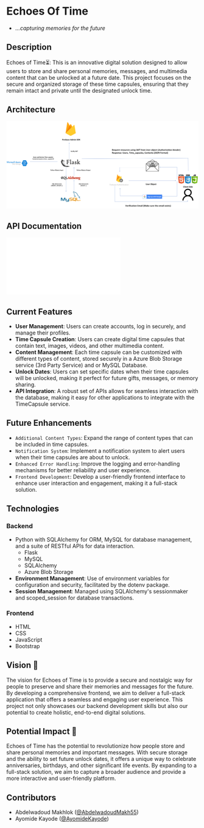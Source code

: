 # Echoes Of Time

- _...capturing memories for the future_

## Description

Echoes of Time⏳: This is an innovative digital solution designed to allow users to store and share personal memories, messages, and multimedia content that can be unlocked at a future date. This project focuses on the secure and organized storage of these time capsules, ensuring that they remain intact and private until the designated unlock time.

## Architecture

![echoes-of-time](Echoes_of_Time_Architecture.png)

## API Documentation

![Documentation](./api_documentation.md)

## Current Features

- **User Management**: Users can create accounts, log in securely, and manage their profiles.
- **Time Capsule Creation**: Users can create digital time capsules that contain text, images, videos, and other multimedia content.
- **Content Management**: Each time capsule can be customized with different types of content, stored securely in a Azure Blob Storage service (3rd Party Service) and or MySQL Database.
- **Unlock Dates**: Users can set specific dates when their time capsules will be unlocked, making it perfect for future gifts, messages, or memory sharing.
- **API Integration**: A robust set of APIs allows for seamless interaction with the database, making it easy for other applications to integrate with the TimeCapsule service.

## Future Enhancements

- `Additional Content Types`: Expand the range of content types that can be included in time capsules.
- `Notification System`: Implement a notification system to alert users when their time capsules are about to unlock.
- `Enhanced Error Handling`: Improve the logging and error-handling mechanisms for better reliability and user experience.
- `Frontend Development`: Develop a user-friendly frontend interface to enhance user interaction and engagement, making it a full-stack solution.

## Technologies

### Backend

- Python with SQLAlchemy for ORM, MySQL for database management, and a suite of RESTful APIs for data interaction.
  - Flask
  - MySQL
  - SQLAlchemy
  - Azure Blob Storage
- **Environment Management**: Use of environment variables for configuration and security, facilitated by the dotenv package.
- **Session Management**: Managed using SQLAlchemy's sessionmaker and scoped_session for database transactions.

### Frontend

- HTML
- CSS
- JavaScript
- Bootstrap

## Vision 🔭

The vision for Echoes of Time is to provide a secure and nostalgic way for people to preserve and share their memories and messages for the future. By developing a comprehensive frontend, we aim to deliver a full-stack application that offers a seamless and engaging user experience. This project not only showcases our backend development skills but also our potential to create holistic, end-to-end digital solutions.

## Potential Impact 🌟

Echoes of Time has the potential to revolutionize how people store and share personal memories and important messages. With secure storage and the ability to set future unlock dates, it offers a unique way to celebrate anniversaries, birthdays, and other significant life events. By expanding to a full-stack solution, we aim to capture a broader audience and provide a more interactive and user-friendly platform.

## Contributors

- Abdelwadoud Makhlok ([@AbdelwadoudMakh55](https://github.com/AbdelwadoudMakh55))
- Ayomide Kayode ([@AyomideKayode](https://github.com/AyomideKayode))

